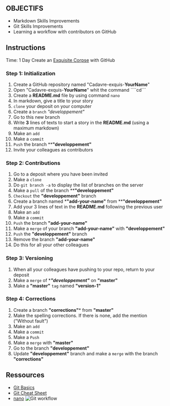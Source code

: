## OBJECTIFS

- Markdown Skills Improvements
- Git Skills Improvements
- Learning a workflow with contributors on GitHub

## Instructions

Time: 1 Day
Create an [Exquisite Corpse](https://en.wikipedia.org/wiki/Exquisite_corpse) with GitHub

### Step 1: Initialization

1. Create a GitHub repository named "Cadavre-exquis-__YourName__"
1. Open "Cadavre-exquis-__YourName__" whit the command ````cd```
1. Create a **README.md** file by using command ```nano```
1. In markdown, give a title to your story
1. `clone` your deposit on your computer
1. Create a `branch` _"developpement"_
1. Go to this new branch
1. Write **3** lines of texts to start a story in the **README.md** (using a maximum markdown)
1. Make an `add`
1. Make a `commit`
1. `Push` the branch ****"developpement"**
1. Invite your colleagues as contributors

### Step 2: Contributions

1. Go to a deposit where you have been invited
1. Make a `clone`
1. Do `git branch -a` to display the list of branches on the server
1. Make a `pull` of the branch ****"developpement"**
1. `Checkout` the **"developpement"** branch
1. Create a branch named *******"add-your-name"****** from ****"developpement"**
1. Add your 3 lines of text in the **README.md** following the previous user
1. Make an `add`
1. Make a `commit`
1. `Push` the branch **"add-your-name"**
1. Make a `merge` of your branch **"add-your-name"** with **"developpement"**
1. `Push` the **"developpement"** branch
1. Remove the branch __"add-your-name"__
1. Do this for all your other colleagues

### Step 3: Versioning

1. When all your colleagues have pushing to your repo, return to your deposit
1. Make a `merge` of ****"developpement"*** on **"master"**
1. Make a **"master"** `tag` named **"version-1"**
### Step 4: Corrections

1. Create a branch **"corrections"*** from **"master"**
1. Make the spelling corrections. If there is none, add the mention ("Without fault")
1. Make an `add`
1. Make a `commit`
1. Make a `Push`
1. Make a `merge` with **"master"**
1. Go to the branch **"developpement"**
1. Update **"developpement"** branch and make a `merge` with the branch **"corrections"**

## Ressources

- [Git Basics](https://rogerdudler.github.io/git-guide/index.fr.html)
- [Git Cheat Sheet](https://rogerdudler.github.io/git-guide/files/git_cheat_sheet.pdf)
- [nano](https://help.ubuntu.com/community/Nano?_ga=2.171475168.110155971.1536746343-1962823923.1536746343)
![Git workflow](http://blog.launchdarkly.com/wp-content/uploads/2016/07/Slide2.jpg)


